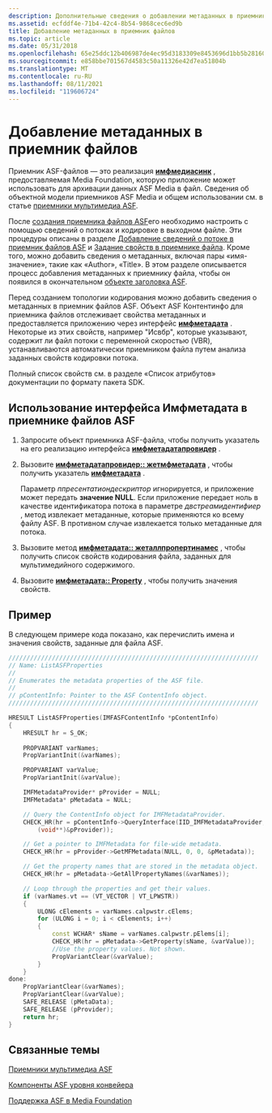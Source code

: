 ```yaml
---
description: Дополнительные сведения о добавлении метаданных в приемник файлов ASF, которые приложение может использовать для архивации данных ASF Media в файл.
ms.assetid: ecfddf4e-71b4-42c4-8b54-9868cec6ed9b
title: Добавление метаданных в приемник файлов
ms.topic: article
ms.date: 05/31/2018
ms.openlocfilehash: 65e25ddc12b406987de4ec95d3183309e8453696d1bb5b2816054407f1ced4b8
ms.sourcegitcommit: e858bbe701567d4583c50a11326e42d7ea51804b
ms.translationtype: MT
ms.contentlocale: ru-RU
ms.lasthandoff: 08/11/2021
ms.locfileid: "119606724"
---
```

# <a name="adding-metadata-to-the-file-sink"></a>Добавление метаданных в приемник файлов

Приемник ASF-файлов — это реализация [**имфмедиасинк**](/windows/desktop/api/mfidl/nn-mfidl-imfmediasink) , предоставляемая Media Foundation, которую приложение может использовать для архивации данных ASF Media в файл. Сведения об объектной модели приемников ASF Media и общем использовании см. в статье [приемники мультимедиа ASF](asf-media-sinks.md).

После [создания приемника файлов ASF](creating-the-asf-file-sink.md)его необходимо настроить с помощью сведений о потоках и кодировке в выходном файле. Эти процедуры описаны в разделе [Добавление сведений о потоке в приемник файлов ASF](adding-stream-information-to-the-asf-file-sink.md) и [Задание свойств в приемнике файла](setting-properties-in-the-file-sink.md). Кроме того, можно добавить сведения о метаданных, включая пары «имя-значение», такие как «Author», «Title». В этом разделе описывается процесс добавления метаданных к приемнику файла, чтобы он появился в окончательном [объекте заголовка ASF](asf-file-structure.md).

Перед созданием топологии кодирования можно добавить сведения о метаданных в приемник файлов ASF. Объект ASF Контентинфо для приемника файлов отслеживает свойства метаданных и предоставляется приложению через интерфейс [**имфметадата**](/windows/desktop/api/mfidl/nn-mfidl-imfmetadata) . Некоторые из этих свойств, например "Исвбр", которые указывают, содержит ли файл потоки с переменной скоростью (VBR), устанавливаются автоматически приемником файла путем анализа заданных свойств кодировки потока.

Полный список свойств см. в разделе «Список атрибутов» документации по формату пакета SDK.

## <a name="using-the-imfmetadata-interface-on-the-asf-file-sink"></a>Использование интерфейса Имфметадата в приемнике файлов ASF

1.  Запросите объект приемника ASF-файла, чтобы получить указатель на его реализацию интерфейса [**имфметадатапровидер**](/windows/desktop/api/mfidl/nn-mfidl-imfmetadataprovider) .
2.  Вызовите [**имфметадатапровидер:: жетмфметадата**](/windows/desktop/api/mfidl/nf-mfidl-imfmetadataprovider-getmfmetadata) , чтобы получить указатель [**имфметадата**](/windows/desktop/api/mfidl/nn-mfidl-imfmetadata) .

    Параметр *ппресентатиондескриптор* игнорируется, и приложение может передать **значение NULL**. Если приложение передает ноль в качестве идентификатора потока в параметре *двстреамидентифиер* , метод извлекает метаданные, которые применяются ко всему файлу ASF. В противном случае извлекается только метаданные для потока.

3.  Вызовите метод [**имфметадата:: жеталлпропертинамес**](/windows/desktop/api/mfidl/nf-mfidl-imfmetadata-getallpropertynames) , чтобы получить список свойств кодирования файла, заданных для мультимедийного содержимого.
4.  Вызовите [**имфметадата:: Property**](/windows/desktop/api/mfidl/nf-mfidl-imfmetadata-getproperty) , чтобы получить значения свойств.

## <a name="example"></a>Пример

В следующем примере кода показано, как перечислить имена и значения свойств, заданные для файла ASF.


```C++
/////////////////////////////////////////////////////////////////////
// Name: ListASFProperties
//
// Enumerates the metadata properties of the ASF file. 
//
// pContentInfo: Pointer to the ASF ContentInfo object.
/////////////////////////////////////////////////////////////////////

HRESULT ListASFProperties(IMFASFContentInfo *pContentInfo)
{
    HRESULT hr = S_OK;
    
    PROPVARIANT varNames;
    PropVariantInit(&varNames);

    PROPVARIANT varValue;
    PropVariantInit(&varValue);

    IMFMetadataProvider* pProvider = NULL;
    IMFMetadata* pMetadata = NULL;

    // Query the ContentInfo object for IMFMetadataProvider.
    CHECK_HR(hr = pContentInfo->QueryInterface(IID_IMFMetadataProvider,
        (void**)&pProvider));

    // Get a pointer to IMFMetadata for file-wide metadata.
    CHECK_HR(hr = pProvider->GetMFMetadata(NULL, 0, 0, &pMetadata));

    // Get the property names that are stored in the metadata object.
    CHECK_HR(hr = pMetadata->GetAllPropertyNames(&varNames));

    // Loop through the properties and get their values.
    if (varNames.vt == (VT_VECTOR | VT_LPWSTR))
    {
        ULONG cElements = varNames.calpwstr.cElems;
        for (ULONG i = 0; i < cElements; i++)
        {
            const WCHAR* sName = varNames.calpwstr.pElems[i];
            CHECK_HR(hr = pMetadata->GetProperty(sName, &varValue));
            //Use the property values. Not shown.
            PropVariantClear(&varValue);
        }
    }
done:
    PropVariantClear(&varNames);
    PropVariantClear(&varValue);
    SAFE_RELEASE (pMetaData);
    SAFE_RELEASE (pProvider);
    return hr;
}
```



## <a name="related-topics"></a>Связанные темы

<dl> <dt>

[Приемники мультимедиа ASF](asf-media-sinks.md)
</dt> <dt>

[Компоненты ASF уровня конвейера](pipeline-layer-asf-components.md)
</dt> <dt>

[Поддержка ASF в Media Foundation](asf-support-in-media-foundation.md)
</dt> </dl>

 

 



